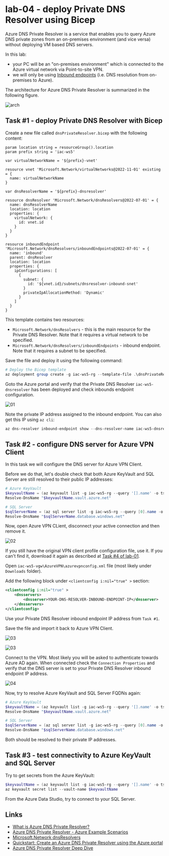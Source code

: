 # lab-04 - deploy Private DNS Resolver using Bicep

Azure DNS Private Resolver is a service that enables you to query Azure DNS private zones from an on-premises environment (and vice versa) without deploying VM based DNS servers. 

In this lab:

- your PC will be an "on-premises environment" which is connected to the Azure virtual network via Point-to-site VPN. 
- we will only be using [Inbound endpoints](https://learn.microsoft.com/en-us/azure/dns/dns-private-resolver-overview#inbound-endpoints) (i.e. DNS resolution from on-premises to Azure).

The architecture for Azure DNS Private Resolver is summarized in the following figure. 

![arch](https://learn.microsoft.com/en-us/azure/dns/media/dns-resolver-overview/resolver-architecture-highres.png#lightbox)

## Task #1 - deploy Private DNS Resolver with Bicep

Create a new file called `dnsPrivateResolver.bicep` with the following content:

```bicep
param location string = resourceGroup().location
param prefix string = 'iac-ws5'

var virtualNetworkName = '${prefix}-vnet'

resource vnet 'Microsoft.Network/virtualNetworks@2022-11-01' existing = {
  name: virtualNetworkName
}

var dnsResolverName = '${prefix}-dnsresolver'

resource dnsResolver 'Microsoft.Network/dnsResolvers@2022-07-01' = {
  name: dnsResolverName
  location: location
  properties: {
    virtualNetwork: {
      id: vnet.id
    }
  }
}

resource inboundEndpoint 'Microsoft.Network/dnsResolvers/inboundEndpoints@2022-07-01' = {
  name: 'inbound'
  parent: dnsResolver
  location: location
  properties: {
    ipConfigurations: [
      {
        subnet: {
          id: '${vnet.id}/subnets/dnsresolver-inbound-snet'
        }
        privateIpAllocationMethod: 'Dynamic'
      }
    ]
  }
}
```

This template contains two resources:
- `Microsoft.Network/dnsResolvers` - this is the main resource for the Private DNS Resolver. Note that it requires a virtual network to be specified.
- `Microsoft.Network/dnsResolvers/inboundEndpoints` - inbound endpoint. Note that it requires a subnet to be specified.

Save the file and deploy it using the following command:

```powershell
# Deploy the Bicep template
az deployment group create -g iac-ws5-rg --template-file .\dnsPrivateResolver.bicep -n 'Deploy-PrivateDNSResolver'
```

Goto the Azure portal and verify that the Private DNS Resolver `iac-ws5-dnsresolver` has been deployed and check inbounds endpoint configuration.

![01](../../assets/images/lab-04/pdr1.png)

Note the private IP address assigned to the inbound endpoint. 
You can also get this IP using `az cli`:

```powershell
az dns-resolver inbound-endpoint show --dns-resolver-name iac-ws5-dnsresolver --name inbound --resource-group iac-ws5-rg --query ipConfigurations[0].privateIpAddress -o tsv
```

## Task #2 - configure DNS server for Azure VPN Client

In this task we will configure the DNS server for Azure VPN Client. 

Before we do that, let's double check that both Azure KeyVault and SQL Server are still resolved to their public IP addresses:

```powershell
# Azure KeyVault
$keyvaultName = (az keyvault list -g iac-ws5-rg --query '[].name' -o tsv)
Resolve-DnsName "$keyvaultName.vault.azure.net"

# SQL Server
$sqlServerName = (az sql server list -g iac-ws5-rg --query [0].name -o tsv)
Resolve-DnsName "$sqlServerName.database.windows.net"
```

Now, open Azure VPN CLient, disconnect your active connection and then remove it.

![02](../../assets/images/lab-04/vpn1.png)

If you still have the original VPN client profile configuration file, use it. If you can't find it, download it again as described at [Task #4 of lab-01](../lab-01/index.md#task-4-configure-azure-vpn-client). 

Open `iac-ws5-vgw\AzureVPN\azurevpnconfig.xml` file (most likely under `Downloads` folder).

Add the following block under `<clientconfig i:nil="true" >` section:

```xml
<clientconfig i:nil="true" >
    <dnsservers>
        <dnsserver>YOUR-DNS-RESOLVER-INBOUND-ENDPOINT-IP</dnsserver>
    </dnsservers>
</clientconfig>
```

Use your Private DNS Resolver inbound endpoint IP address from `Task #1`. 

Save the file and import it back to Azure VPN Client.

![03](../../assets/images/lab-04/vpn2.png)

![03](../../assets/images/lab-04/vpn3.png)

Connect to the VPN. Most likely you will be asked to authenticate towards Azure AD again. When connected check the `Connection Properties` and verify that the DNS server is set to your Private DNS Resolver inbound endpoint IP address.

![04](../../assets/images/lab-04/vpn4.png)

Now, try to resolve Azure KeyVault and SQL Server FQDNs again:

```powershell
# Azure KeyVault
$keyvaultName = (az keyvault list -g iac-ws5-rg --query '[].name' -o tsv)
Resolve-DnsName "$keyvaultName.vault.azure.net"

# SQL Server
$sqlServerName = (az sql server list -g iac-ws5-rg --query [0].name -o tsv)
Resolve-DnsName "$sqlServerName.database.windows.net"
```

Both should be resolved to their private IP addresses.

## Task #3 - test connectivity to Azure KeyVault and SQL Server

Try to get secrets from the Azure KeyVault:

```powershell
$keyvaultName = (az keyvault list -g iac-ws5-rg --query '[].name' -o tsv)
az keyvault secret list --vault-name $keyvaultName
```

From the Azure Data Studio, try to connect to your SQL Server.

## Links

- [What is Azure DNS Private Resolver?](https://learn.microsoft.com/en-us/azure/dns/dns-private-resolver-overview)
- [Azure DNS Private Resolver - Azure Example Scenarios](https://learn.microsoft.com/en-us/azure/architecture/example-scenario/networking/azure-dns-private-resolver)
- [Microsoft.Network dnsResolvers](https://learn.microsoft.com/en-gb/azure/templates/microsoft.network/dnsresolvers?pivots=deployment-language-bicep)
- [Quickstart: Create an Azure DNS Private Resolver using the Azure portal](https://learn.microsoft.com/en-us/azure/dns/dns-private-resolver-get-started-portal)
- [Azure DNS Private Resolver Deep Dive](https://www.youtube.com/watch?v=V8ChsYAyxTc)


